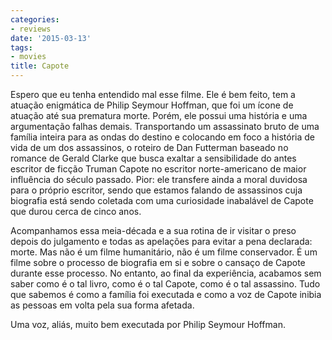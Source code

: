 ```yaml
---
categories:
- reviews
date: '2015-03-13'
tags:
- movies
title: Capote
---
```


Espero que eu tenha entendido mal esse filme. Ele é bem feito, tem a atuação enigmática de Philip Seymour Hoffman, que foi um ícone de atuação até sua prematura morte. Porém, ele possui uma história e uma argumentação falhas demais. Transportando um assassinato bruto de uma família inteira para as ondas do destino e colocando em foco a história de vida de um dos assassinos, o roteiro de Dan Futterman baseado no romance de Gerald Clarke que busca exaltar a sensibilidade do antes escritor de ficção Truman Capote no escritor norte-americano de maior influência do século passado. Pior: ele transfere ainda a moral duvidosa para o próprio escritor, sendo que estamos falando de assassinos cuja biografia está sendo coletada com uma curiosidade inabalável de Capote que durou cerca de cinco anos.

Acompanhamos essa meia-década e a sua rotina de ir visitar o preso depois do julgamento e todas as apelações para evitar a pena declarada: morte. Mas não é um filme humanitário, não é um filme conservador. É um filme sobre o processo de biografia em si e sobre o cansaço de Capote durante esse processo. No entanto, ao final da experiência, acabamos sem saber como é o tal livro, como é o tal Capote, como é o tal assassino. Tudo que sabemos é como a família foi executada e como a voz de Capote inibia as pessoas em volta pela sua forma afetada.

Uma voz, aliás, muito bem executada por Philip Seymour Hoffman.